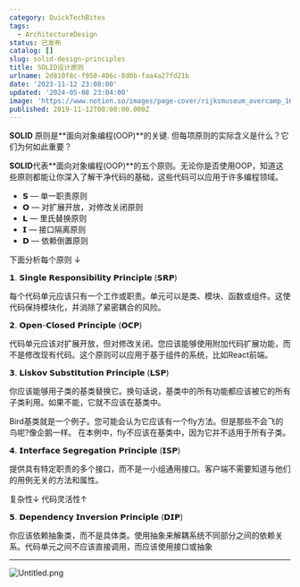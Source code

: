 ```yaml
---
category: QuickTechBites
tags:
  - ArchitectureDesign
status: 已发布
catalog: []
slug: solid-design-principles
title: SOLID设计原则
urlname: 2d810f8c-f950-406c-8d0b-faa4a27fd21b
date: '2023-11-12 23:08:00'
updated: '2024-05-08 23:04:00'
image: 'https://www.notion.so/images/page-cover/rijksmuseum_avercamp_1620.jpg'
published: 2019-11-12T08:00:00.000Z
---
```


**SOLID** 原则是**面向对象编程(OOP)**的关键. 但每项原则的实际含义是什么？它们为何如此重要？


**SOLID**代表**面向对象编程(OOP)**的五个原则。无论你是否使用OOP，知道这些原则都能让你深入了解干净代码的基础，这些代码可以应用于许多编程领域。

- 𝗦 — 单一职责原则
- 𝗢 — 对扩展开放，对修改关闭原则
- 𝗟 — 里氏替换原则
- 𝗜 — 接口隔离原则
- 𝗗 — 依赖倒置原则

下面分析每个原则 ↓


𝟭. 𝗦𝗶𝗻𝗴𝗹𝗲 𝗥𝗲𝘀𝗽𝗼𝗻𝘀𝗶𝗯𝗶𝗹𝗶𝘁𝘆 𝗣𝗿𝗶𝗻𝗰𝗶𝗽𝗹𝗲 (𝗦𝗥𝗣)


每个代码单元应该只有一个工作或职责。单元可以是类、模块、函数或组件。这使代码保持模块化，并消除了紧密耦合的风险。


𝟮. 𝗢𝗽𝗲𝗻-𝗖𝗹𝗼𝘀𝗲𝗱 𝗣𝗿𝗶𝗻𝗰𝗶𝗽𝗹𝗲 (𝗢𝗖𝗣)


代码单元应该对扩展开放，但对修改关闭。您应该能够使用附加代码扩展功能，而不是修改现有代码。这个原则可以应用于基于组件的系统，比如React前端。


𝟯. 𝗟𝗶𝘀𝗸𝗼𝘃 𝗦𝘂𝗯𝘀𝘁𝗶𝘁𝘂𝘁𝗶𝗼𝗻 𝗣𝗿𝗶𝗻𝗰𝗶𝗽𝗹𝗲 (𝗟𝗦𝗣)


你应该能够用子类的基类替换它。换句话说，基类中的所有功能都应该被它的所有子类利用。如果不能，它就不应该在基类中。


Bird基类就是一个例子。您可能会认为它应该有一个fly方法。但是那些不会飞的鸟呢?像企鹅一样。
在本例中，fly不应该在基类中，因为它并不适用于所有子类。


𝟰. 𝗜𝗻𝘁𝗲𝗿𝗳𝗮𝗰𝗲 𝗦𝗲𝗴𝗿𝗲𝗴𝗮𝘁𝗶𝗼𝗻 𝗣𝗿𝗶𝗻𝗰𝗶𝗽𝗹𝗲 (𝗜𝗦𝗣)


提供具有特定职责的多个接口，而不是一小组通用接口。客户端不需要知道与他们的用例无关的方法和属性。


复杂性↓
代码灵活性↑


𝟱. 𝗗𝗲𝗽𝗲𝗻𝗱𝗲𝗻𝗰𝘆 𝗜𝗻𝘃𝗲𝗿𝘀𝗶𝗼𝗻 𝗣𝗿𝗶𝗻𝗰𝗶𝗽𝗹𝗲 (𝗗𝗜𝗣)


你应该依赖抽象类，而不是具体类。使用抽象来解耦系统不同部分之间的依赖关系。代码单元之间不应该直接调用，而应该使用接口或抽象


---


![Untitled.png](https://prod-files-secure.s3.us-west-2.amazonaws.com/5d24fe63-e567-4804-86f9-9fdc62e13082/6fc4afd3-478b-4aaf-9884-0a3f8e406a71/Untitled.png?X-Amz-Algorithm=AWS4-HMAC-SHA256&X-Amz-Content-Sha256=UNSIGNED-PAYLOAD&X-Amz-Credential=ASIAZI2LB4664SS5GBTO%2F20250216%2Fus-west-2%2Fs3%2Faws4_request&X-Amz-Date=20250216T053603Z&X-Amz-Expires=3600&X-Amz-Security-Token=IQoJb3JpZ2luX2VjEC0aCXVzLXdlc3QtMiJGMEQCIDukCo1cMgTAJTS5ioosElqELHVekM1z8tVMuqwKA12iAiAYmeXbthrGLI9CEUSZthtS6a0ytxAgkllEgziliyBUGyr%2FAwhWEAAaDDYzNzQyMzE4MzgwNSIMDqR6zXJLCTlXjMlKKtwD2FDcbMaTiNZKZehycml5TEnZBX85EbAzaZUgvmr%2FIx9E1DKWWzxlX6jv8qt%2BVVXrM%2FY6CmUFLKIZhLZazsSGRQsWc%2BBL%2F9bOVMucX5sqrKu81A51cCBAW0iSVG%2BTnHCFGMOfRq7CfD3LOCL6Z4Djcj%2FCTrdJva4WcSIZNlEGokFZ6Q5PTZ%2BFQIYkPQQeldzijE86lBz0nvF7zZ601eMDCi9%2BL94INvgx4sjtilCkygApmnTpWVtKMCQhz%2BCYv3dq8E%2BGhztS8hmCdMOuJkDmTMYF8bDGDB5S0UL9EbnPKsc5Vl7z64SUoFo2N60VrKEsBRsCurmbF7yKKrUPfVuF7FvUH%2B4QhB4nqNvqfl%2FGHMQfgOKuJA4Dw%2FuverBiytWA6bL9XYIAQF3dw9EEIpkBQExL%2BJcReQS1ygZfTR7Ah%2B1ebfVXy4wMed1yEazi44gkGtbdssxUMOS9s5Vy2UH7OE4zkRil%2Fm8r2UzH2qyT6%2FCmZMWdMqBoNz%2BxnK%2BmzS8Nc3hhumUr7OW%2BBL4IFlbWhtPMk9zeL2V5PIGSoYw9D9qBAuam0QrO2b15WRWy17MwQdGER%2B%2Fkf0R1sNFgJSHUVieAM0JVYxVjruu8%2FqeKhJTHZLxEGrrYjxgJomgwyd3FvQY6pgG7axjaGnTsMwMLBrL3ml3B0MXdwCyt3NKJ22PtLuRPuydbzYst6HnK0LJfyDRq2aor8X3dHp6IfCLF0RZ7N%2FJQG%2FKeHzW%2B0muUXMj%2FWV3QIJeA7KSsgbK6fVWsu%2FHmjGJezK094RKtpM580WYTAZ3X7dwsrwdkinRtGDSIbqu656EhGoaG%2FLJq%2FciAPt7AUWW3NqKftmUEBgq9%2BwpuP0MPIIzGbhQR&X-Amz-Signature=57ade454ba26829ff91a402951467373c50f6837f5d2c3a2a1a9b56a6b0f2e5c&X-Amz-SignedHeaders=host&x-id=GetObject)

